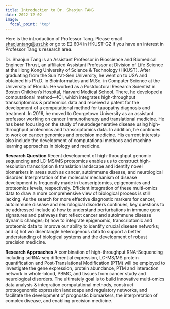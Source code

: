 ```yaml
---
title: Introduction to Dr. Shaojun TANG
date: 2022-12-02
image:
  focal_point: 'top'
---
```


Here is the introduction of Professor Tang. Please email shaojuntang@ust.hk or go to E2 604 in HKUST-GZ if you have an interest in Professor Tang's research area.

<!--more-->

Dr. Shaojun Tang is an Assistant Professor in Bioscience and Biomedical Engineer Thrust, an affiliated Assistant Professor at Division of Life Science at the Hong Kong University of Science & Technology (HKUST). After graduating from the Sun Yat-Sen University, he went on to USA and obtained his Ph.D. in Bioinformatics and M.Sc. in Computer Science at the University of Florida. He worked as a Postdoctoral Research Scientist in Boston Children’s Hospital, Harvard Medical School. There, he developed a computational method—fCI, which integrates high-throughput transcriptomics & proteomics data and received a patent for the development of a computational method for tauopathy diagnosis and treatment. In 2016, he moved to Georgetown University as an assistant professor working on cancer immunotherapy and translational medicine. He has been focusing on the study of neurodegenerative disease using high-throughput proteomics and transcriptomics data. In addition, he continues to work on cancer genomics and precision medicine. His current interests also include the development of computational methods and machine learning approaches in biology and medicine.

**Research Question**
Recent development of high-throughput genomic sequencing and LC-MS/MS proteomics enables us to construct high-resolution transcription & translation landscape and identify novel biomarkers in areas such as cancer, autoimmune disease, and neurological disorder. Interpretation of the molecular mechanism of disease development is frequently made in transcriptomics, epigenomics and proteomics levels, respectively. Efficient integration of these multi-omics data to draw a more comprehensive view of biological process is still lacking. As the search for more effective diagnostic markers for cancer, autoimmune disease and neurological disorders continues, key questions to be addressed include a) how to understand perturbations in immune gene signatures and pathways that reflect cancer and autoimmune disease dynamic changes; b) how to integrate epigenomic, transcriptomic and proteomic data to improve our ability to identify crucial disease networks; and c) hot wo disentangle heterogenous data to support a better understanding of biological systems and the development of robust precision medicine.

**Research Approaches**
A combination of high-throughput RNA-Sequencing including scRNA-seq differential expression, LC-MS/MS protein quantification and Post-Translational Modification (PTM) will be employed to investigate the gene expression, protein abundance, PTM and interaction network in whole-blood, PBMC, and tissues from cancer study and neurological disorders. The ultimately goal is to build innovative multi-omics data analysis & integration computational methods, construct proteogenomic expression landscape and regulatory networks, and facilitate the development of prognostic biomarkers, the interpretation of complex disease, and enabling precision medicine.
